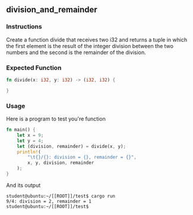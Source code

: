 ## division_and_remainder

### Instructions

Create a function divide that receives two i32 and returns a tuple in which the first element is the result of the integer division between the two numbers and the second is the remainder of the division.

### Expected Function

```rust
fn divide(x: i32, y: i32) -> (i32, i32) {

}
```

### Usage

Here is a program to test you're function

```rust
fn main() {
	let x = 9;
	let y = 4;
	let (division, remainder) = divide(x, y);
	println!(
		"\t{}/{}: division = {}, remainder = {}",
		x, y, division, remainder
	);
}
```

And its output

```console
student@ubuntu:~/[[ROOT]]/test$ cargo run
9/4: division = 2, remainder = 1
student@ubuntu:~/[[ROOT]]/test$
```
